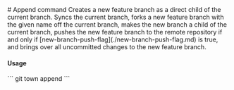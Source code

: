 <a textrun="command-heading">
# Append command
</a>

<a textrun="command-summary">
Creates a new feature branch as a direct child of the current branch.
</a>

<a textrun="command-description">
Syncs the current branch,
forks a new feature branch with the given name off the current branch,
makes the new branch a child of the current branch,
pushes the new feature branch to the remote repository
if and only if [new-branch-push-flag](./new-branch-push-flag.md) is true,
and brings over all uncommitted changes to the new feature branch.
</a>

#### Usage

<a textrun="command-cli">
```
git town append <branch>
```
</a>
